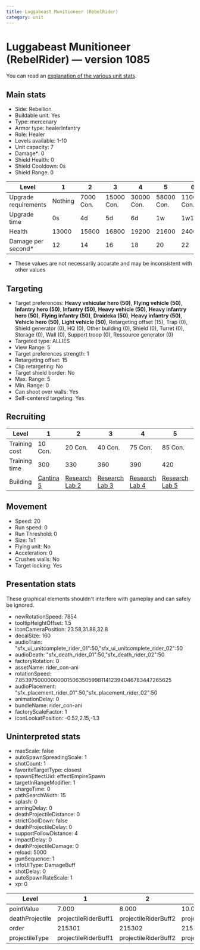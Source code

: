 ```yaml
---
title: Luggabeast Munitioneer (RebelRider)
category: unit
---
```


# Luggabeast Munitioneer (RebelRider) — version 1085

You can read an [explanation  of the various unit stats](unitexplained.md).

## Main stats

  * Side: Rebellion
  * Buildable unit: Yes
  * Type: mercenary
  * Armor type: healerInfantry
  * Role: Healer
  * Levels available: 1-10
  * Unit capacity: 7
  * Damage*: 0
  * Shield Health: 0
  * Shield Cooldown: 0s
  * Shield Range: 0

|Level               |1      |2        |3         |4         |5         |6          |7          |8          |9          |10         |
|--------------------|-------|---------|----------|----------|----------|-----------|-----------|-----------|-----------|-----------|
|Upgrade requirements|Nothing|7000 Con.|15000 Con.|30000 Con.|58000 Con.|110000 Con.|140000 Con.|160000 Con.|165000 Con.|168000 Con.|
|Upgrade time        |0s     |4d       |5d        |6d        |1w        |1w1d       |1w2d       |1w3d       |1w4d       |1w5d       |
|Health              |13000  |15600    |16800     |19200     |21600     |24000      |26400      |28800      |31200      |36000      |
|Damage per second*  |12     |14       |16        |18        |20        |22         |24         |26         |28         |30         |

* These values are not necessarily accurate and may be inconsistent with other values

## Targeting

  * Target preferences: **Heavy vehicular hero (50)**, **Flying vehicle (50)**, **Infantry hero (50)**, **Infantry (50)**, **Heavy vehicle (50)**, **Heavy infantry hero (50)**, **Flying infantry (50)**, **Droideka (50)**, **Heavy infantry (50)**, **Vehicle hero (50)**, **Light vehicle (50)**, Retargeting offset (15), Trap (0), Shield generator (0), HQ (0), Other building (0), Shield (0), Turret (0), Storage (0), Wall (0), Support troop (0), Ressource generator (0)
  * Targeted type: ALLIES
  * View Range: 5
  * Target preferences strength: 1
  * Retargeting offset: 15
  * Clip retargeting: No
  * Target shield border: No
  * Max. Range: 5
  * Min. Range: 0
  * Can shoot over walls: Yes
  * Self-centered targeting: Yes

## Recruiting

|Level        |1                                       |2                                     |3                                     |4                                     |5                                     |6                                     |7                                     |8                                     |9                                     |10                                     |
|-------------|----------------------------------------|--------------------------------------|--------------------------------------|--------------------------------------|--------------------------------------|--------------------------------------|--------------------------------------|--------------------------------------|--------------------------------------|---------------------------------------|
|Training cost|10 Con.                                 |20 Con.                               |40 Con.                               |75 Con.                               |85 Con.                               |125 Con.                              |170 Con.                              |230 Con.                              |310 Con.                              |525 Con.                               |
|Training time|300                                     |330                                   |360                                   |390                                   |420                                   |450                                   |480                                   |510                                   |540                                   |570                                    |
|Building     |[Cantina 5](rebelContrabandCantina.html)|[Research Lab 2](rebelOffenseLab.html)|[Research Lab 3](rebelOffenseLab.html)|[Research Lab 4](rebelOffenseLab.html)|[Research Lab 5](rebelOffenseLab.html)|[Research Lab 6](rebelOffenseLab.html)|[Research Lab 7](rebelOffenseLab.html)|[Research Lab 8](rebelOffenseLab.html)|[Research Lab 9](rebelOffenseLab.html)|[Research Lab 10](rebelOffenseLab.html)|

## Movement

  * Speed: 20
  * Run speed: 0
  * Run Threshold: 0
  * Size: 1x1
  * Flying unit: No
  * Acceleration: 0
  * Crushes walls: No
  * Target locking: Yes

## Presentation stats

These graphical elements shouldn't interfere with gameplay and can safely be ignored.

  * newRotationSpeed: 7854
  * tooltipHeightOffset: 1.5
  * iconCameraPosition: 23.58,31.88,32.8
  * decalSize: 160
  * audioTrain: "sfx_ui_unitcomplete_rider_01":50,"sfx_ui_unitcomplete_rider_02":50
  * audioDeath: "sfx_death_rider_01":50,"sfx_death_rider_02":50
  * factoryRotation: 0
  * assetName: rider_con-ani
  * rotationSpeed: 7.8539750000000001506350599811412394046783447265625
  * audioPlacement: "sfx_placement_rider_01":50,"sfx_placement_rider_02":50
  * animationDelay: 0
  * bundleName: rider_con-ani
  * factoryScaleFactor: 1
  * iconLookatPosition: -0.52,2.15,-1.3

## Uninterpreted stats

  * maxScale: false
  * autoSpawnSpreadingScale: 1
  * shotCount: 1
  * favoriteTargetType: closest
  * spawnEffectUid: effectEmpireSpawn
  * targetInRangeModifier: 1
  * chargeTime: 0
  * pathSearchWidth: 15
  * splash: 0
  * armingDelay: 0
  * deathProjectileDistance: 0
  * strictCoolDown: false
  * deathProjectileDelay: 0
  * supportFollowDistance: 4
  * impactDelay: 0
  * deathProjectileDamage: 0
  * reload: 5000
  * gunSequence: 1
  * infoUIType: DamageBuff
  * shotDelay: 0
  * autoSpawnRateScale: 1
  * xp: 0

|Level          |1                   |2                   |3                   |4                   |5                   |6                   |7                   |8                   |9                   |10                   |
|---------------|--------------------|--------------------|--------------------|--------------------|--------------------|--------------------|--------------------|--------------------|--------------------|---------------------|
|pointValue     |7.000               |8.000               |10.000              |11.000              |13.000              |14.000              |15.000              |17.000              |18.000              |21.000               |
|deathProjectile|projectileRiderBuff1|projectileRiderBuff2|projectileRiderBuff3|projectileRiderBuff4|projectileRiderBuff5|projectileRiderBuff6|projectileRiderBuff7|projectileRiderBuff8|projectileRiderBuff9|projectileRiderBuff10|
|order          |215301              |215302              |215303              |215304              |215305              |215306              |215307              |215308              |215309              |215310               |
|projectileType |projectileRiderBuff1|projectileRiderBuff2|projectileRiderBuff3|projectileRiderBuff4|projectileRiderBuff5|projectileRiderBuff6|projectileRiderBuff7|projectileRiderBuff8|projectileRiderBuff9|projectileRiderBuff10|

